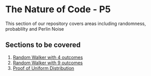 # The Nature of Code - P5

This section of our repository covers areas including randomness, probablilty and Perlin Noise

## Sections to be covered
1. [Random Walker with 4 outcomes](01_Random_Walker_with_4_outcomes/README.md)
2. [Random Walker with 9 outcomes](02_Random_Walker_with_9_outcomes/readMe.md)
3. [Proof of Uniform Distribution](03_Proof_of_Uniform_Distribution/readMe.md)

